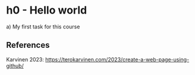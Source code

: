 # h0 - Hello world

a) My first task for this course

## References

Karvinen 2023: https://terokarvinen.com/2023/create-a-web-page-using-github/
